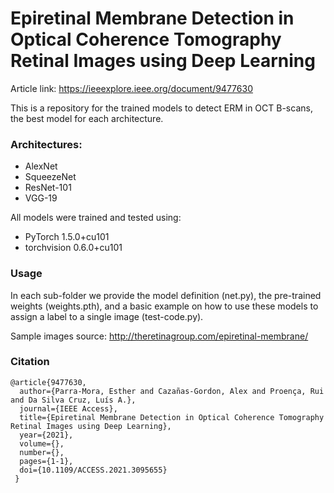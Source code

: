 # Epiretinal Membrane Detection in Optical Coherence Tomography Retinal Images using Deep Learning
Article link: https://ieeexplore.ieee.org/document/9477630

This is a repository for the trained models to detect ERM in OCT B-scans, the best model for each architecture.
 
### Architectures:
<ul>
  <li>AlexNet</li>
  <li>SqueezeNet</li>
  <li>ResNet-101</li>
  <li>VGG-19</li>
</ul>

All models were trained and tested using:
<ul>
  <li>PyTorch 1.5.0+cu101</li>
  <li>torchvision 0.6.0+cu101</li>
</ul>

### Usage

In each sub-folder we provide the model definition (net.py), the pre-trained weights (weights.pth), and a basic example on how to use these models to assign a label to a single image (test-code.py).

Sample images source: http://theretinagroup.com/epiretinal-membrane/

### Citation

```
@article{9477630,
  author={Parra-Mora, Esther and Cazañas-Gordon, Alex and Proença, Rui and Da Silva Cruz, Luís A.},
  journal={IEEE Access}, 
  title={Epiretinal Membrane Detection in Optical Coherence Tomography Retinal Images using Deep Learning}, 
  year={2021},
  volume={},
  number={},
  pages={1-1},
  doi={10.1109/ACCESS.2021.3095655}
 }
```
